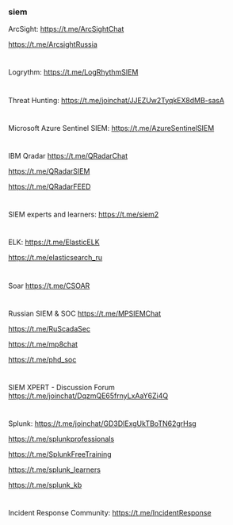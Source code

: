 ### siem





ArcSight:
https://t.me/ArcSightChat

https://t.me/ArcsightRussia  

#
Logrythm:
https://t.me/LogRhythmSIEM 

#
Threat Hunting:
https://t.me/joinchat/JJEZUw2TyqkEX8dMB-sasA 

#
Microsoft Azure Sentinel SIEM:
https://t.me/AzureSentinelSIEM 

#
IBM Qradar
https://t.me/QRadarChat 

https://t.me/QRadarSIEM 

https://t.me/QRadarFEED

#
SIEM experts and learners:
https://t.me/siem2 

#
ELK:
https://t.me/ElasticELK

https://t.me/elasticsearch_ru

#
Soar
https://t.me/CSOAR

#
Russian SIEM & SOC
https://t.me/MPSIEMChat

https://t.me/RuScadaSec

https://t.me/mp8chat

https://t.me/phd_soc

#
SIEM XPERT - Discussion Forum
https://t.me/joinchat/DqzmQE65frnyLxAaY6Zi4Q 

#
Splunk:
https://t.me/joinchat/GD3DIExgUkTBoTN62grHsg

https://t.me/splunkprofessionals

https://t.me/SplunkFreeTraining

https://t.me/splunk_learners

https://t.me/splunk_kb

#
Incident Response Community:
https://t.me/IncidentResponse
